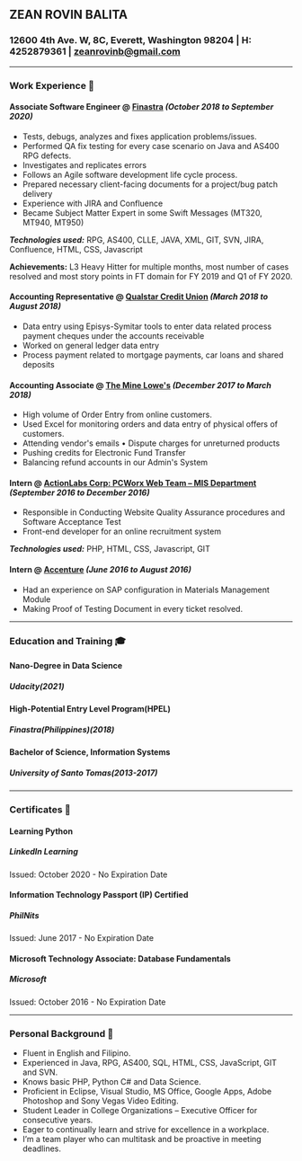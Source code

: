 ## ZEAN ROVIN BALITA
### 12600 4th Ave. W, 8C, Everett, Washington 98204 | H: 4252879361 | zeanrovinb@gmail.com

****
### Work Experience 💼

#### Associate Software Engineer @ [Finastra](https://www.finastra.com/) _(October 2018 to September 2020)_

* Tests, debugs, analyzes and fixes application problems/issues.
* Performed QA fix testing for every case scenario on Java and AS400 RPG defects.
* Investigates and replicates errors
* Follows an Agile software development life cycle process.
* Prepared necessary client-facing documents for a project/bug patch delivery
* Experience with JIRA and Confluence
* Became Subject Matter Expert in some Swift Messages (MT320, MT940, MT950)

_**Technologies used:**_ RPG, AS400, CLLE, JAVA, XML, GIT, SVN, JIRA, Confluence, HTML, CSS, Javascript

**Achievements:** L3 Heavy Hitter for multiple months, most number of cases resolved and most story points in FT domain for FY 2019 and Q1 of FY 2020.

#### Accounting Representative @ [Qualstar Credit Union](https://www.qualstarcu.com/) _(March 2018 to August 2018)_
*	Data entry using Episys-Symitar tools to enter data related process payment cheques under the accounts receivable 
*	Worked on general ledger data entry  
*	Process payment related to mortgage payments, car loans and shared deposits

#### Accounting Associate @ [The Mine Lowe's](https://www.lowes.com/) _(December 2017 to March 2018)_
* High volume of Order Entry from online customers.
*	Used Excel for monitoring orders and data entry of physical offers of customers. 
*	Attending vendor's emails 	•	Dispute charges for unreturned products 
*	Pushing credits for Electronic Fund Transfer 
*	Balancing refund accounts in our Admin's System

#### Intern @ [ActionLabs Corp: PCWorx Web Team – MIS Department](https://www.actionlabs.com.ph/) _(September 2016 to December 2016)_
* Responsible in Conducting Website Quality Assurance procedures and Software Acceptance Test 
*	Front-end developer for an online recruitment system 

_**Technologies used:**_ PHP, HTML, CSS, Javascript, GIT

#### Intern @ [Accenture](https://www.accenture.com/us-en) _(June 2016 to August 2016)_
*	Had an experience on SAP configuration in Materials Management Module 
*	Making Proof of Testing Document in every ticket resolved.

****

### Education and Training 🎓

#### Nano-Degree in Data Science
##### Udacity(2021)

#### High-Potential Entry Level Program(HPEL)
##### Finastra(Philippines)(2018) 

#### Bachelor of Science, Information Systems 
##### University of Santo Tomas(2013-2017)


****

### Certificates 🔖 

#### Learning Python
##### LinkedIn Learning
Issued: October 2020 - No Expiration Date

#### Information Technology Passport (IP) Certified 
##### PhilNits
Issued: June 2017 - No Expiration Date

#### Microsoft Technology Associate: Database Fundamentals 
#####  Microsoft
Issued: October 2016 - No Expiration Date

****

### Personal Background 📰

* Fluent in English and Filipino. 
* Experienced in Java, RPG, AS400, SQL, HTML, CSS, JavaScript, GIT and SVN. 
* Knows basic PHP, Python C# and Data Science. 
* Proficient in Eclipse, Visual Studio, MS Office, Google Apps, Adobe Photoshop and Sony Vegas Video Editing. 
* Student Leader in College Organizations – Executive Officer for consecutive years. 
* Eager to continually learn and strive for excellence in a workplace. 
* I’m a team player who can multitask and be proactive in meeting deadlines.

